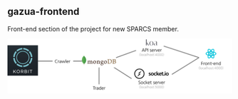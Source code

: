 ## gazua-frontend

Front-end section of the project for new SPARCS member.

![Diagram](./gazua-diagram.png)
